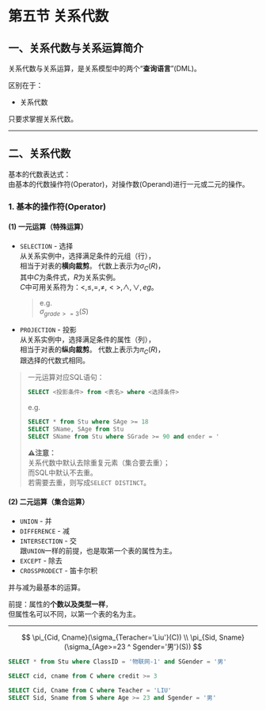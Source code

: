 # 第五节 关系代数

## 一、关系代数与关系运算简介

关系代数与关系运算，是关系模型中的两个“**查询语言**”(DML)。

区别在于：

* 关系代数

只要求掌握关系代数。

---

## 二、关系代数

基本的代数表达式：  
由基本的代数操作符(Operator)，对操作数(Operand)进行一元或二元的操作。

### 1. 基本的操作符(Operator)

#### (1) 一元运算（特殊运算）

* `SELECTION` - 选择  
  从关系实例中，选择满足条件的元组（行），  
  相当于对表的**横向裁剪**。
  代数上表示为$\sigma_C(R)$，  
  其中$C$为条件式，$R$为关系实例。  
  $C$中可用关系符为：$<,\le,=,\ne,<>,\wedge,\vee,eg$。
    > e.g.  
  > $\sigma_{grade>=3}(S)$
* `PROJECTION` - 投影  
  从关系实例中，选择满足条件的属性（列），  
  相当于对表的**纵向裁剪**。
  代数上表示为$\pi_C(R)$，  
  跟选择的代数式相同。

> 一元运算对应SQL语句：
>
> ```sql
> SELECT <投影条件> from <表名> where <选择条件>
> ```
>
> e.g.
>
> ```sql
> SELECT * from Stu where SAge >= 18
> SELECT SName, SAge from Stu
  > SELECT SName from Stu where SGrade >= 90 and ender = '
  > ```
>
> **⚠注意：**  
> 关系代数中默认去除重复元素（集合要去重）；  
> 而SQL中默认不去重。  
> 若需要去重，则写成`SELECT DISTINCT`。

#### (2) 二元运算（集合运算）

* `UNION` - 并
* `DIFFERENCE` - 减
* `INTERSECTION` - 交  
  跟`UNION`一样的前提，也是取第一个表的属性为主。
* `EXCEPT` - 除去
* `CROSSPRODECT` - 笛卡尔积

并与减为最基本的运算。

前提：属性的**个数以及类型一样**，  
但属性名可以不同，以第一个表的名为主。

---

$$
\pi_{Cid, Cname}(\sigma_{Teracher='Liu'}(C)) \\
\pi_{Sid, Sname}(\sigma_{Age>=23 ^ Sgender='男'}(S))
$$

```sql
SELECT * from Stu where ClassID = '物联网-1' and SGender = '男'

SELECT cid, cname from C where credit >= 3

SELECT Cid, Cname from C where Teacher = 'LIU'
SELECT Sid, Sname from S where Age >= 23 and Sgender = '男'
```
